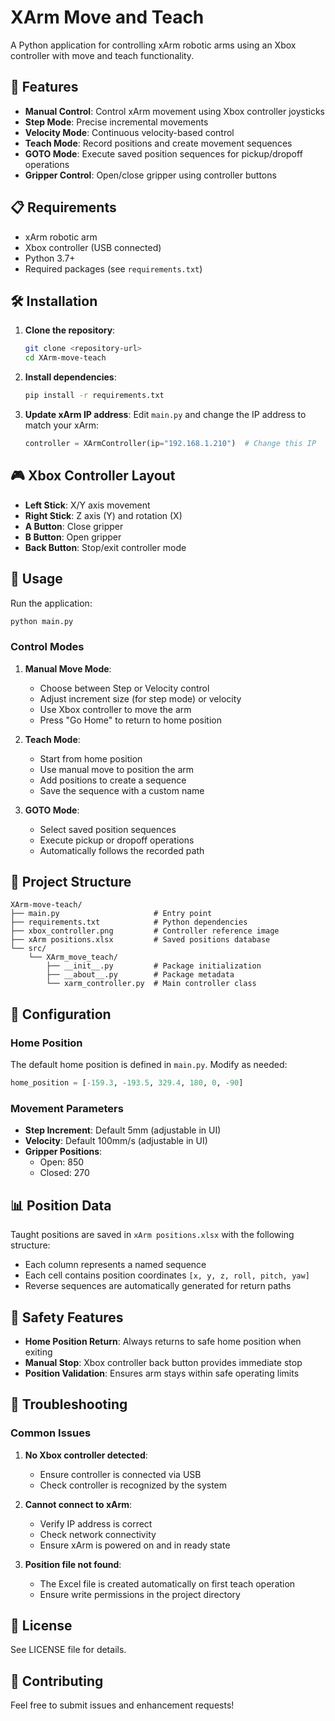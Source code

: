 # XArm Move and Teach

A Python application for controlling xArm robotic arms using an Xbox controller with move and teach functionality.

## 🚀 Features

- **Manual Control**: Control xArm movement using Xbox controller joysticks
- **Step Mode**: Precise incremental movements
- **Velocity Mode**: Continuous velocity-based control
- **Teach Mode**: Record positions and create movement sequences
- **GOTO Mode**: Execute saved position sequences for pickup/dropoff operations
- **Gripper Control**: Open/close gripper using controller buttons

## 📋 Requirements

- xArm robotic arm
- Xbox controller (USB connected)
- Python 3.7+
- Required packages (see `requirements.txt`)

## 🛠️ Installation

1. **Clone the repository**:
   ```bash
   git clone <repository-url>
   cd XArm-move-teach
   ```

2. **Install dependencies**:
   ```bash
   pip install -r requirements.txt
   ```

3. **Update xArm IP address**:
   Edit `main.py` and change the IP address to match your xArm:
   ```python
   controller = XArmController(ip="192.168.1.210")  # Change this IP
   ```

## 🎮 Xbox Controller Layout

- **Left Stick**: X/Y axis movement
- **Right Stick**: Z axis (Y) and rotation (X) 
- **A Button**: Close gripper
- **B Button**: Open gripper
- **Back Button**: Stop/exit controller mode

## 🚀 Usage

Run the application:
```bash
python main.py
```

### Control Modes

1. **Manual Move Mode**:
   - Choose between Step or Velocity control
   - Adjust increment size (for step mode) or velocity
   - Use Xbox controller to move the arm
   - Press "Go Home" to return to home position

2. **Teach Mode**:
   - Start from home position
   - Use manual move to position the arm
   - Add positions to create a sequence
   - Save the sequence with a custom name

3. **GOTO Mode**:
   - Select saved position sequences
   - Execute pickup or dropoff operations
   - Automatically follows the recorded path

## 📁 Project Structure

```
XArm-move-teach/
├── main.py                     # Entry point
├── requirements.txt            # Python dependencies
├── xbox_controller.png         # Controller reference image
├── xArm positions.xlsx         # Saved positions database
└── src/
    └── XArm_move_teach/
        ├── __init__.py         # Package initialization
        ├── __about__.py        # Package metadata
        └── xarm_controller.py  # Main controller class
```

## 🎯 Configuration

### Home Position
The default home position is defined in `main.py`. Modify as needed:
```python
home_position = [-159.3, -193.5, 329.4, 180, 0, -90]
```

### Movement Parameters
- **Step Increment**: Default 5mm (adjustable in UI)
- **Velocity**: Default 100mm/s (adjustable in UI)
- **Gripper Positions**: 
  - Open: 850
  - Closed: 270

## 📊 Position Data

Taught positions are saved in `xArm positions.xlsx` with the following structure:
- Each column represents a named sequence
- Each cell contains position coordinates `[x, y, z, roll, pitch, yaw]`
- Reverse sequences are automatically generated for return paths

## 🔧 Safety Features

- **Home Position Return**: Always returns to safe home position when exiting
- **Manual Stop**: Xbox controller back button provides immediate stop
- **Position Validation**: Ensures arm stays within safe operating limits

## 🐛 Troubleshooting

### Common Issues

1. **No Xbox controller detected**:
   - Ensure controller is connected via USB
   - Check controller is recognized by the system

2. **Cannot connect to xArm**:
   - Verify IP address is correct
   - Check network connectivity
   - Ensure xArm is powered on and in ready state

3. **Position file not found**:
   - The Excel file is created automatically on first teach operation
   - Ensure write permissions in the project directory

## 📝 License

See LICENSE file for details.

## 🤝 Contributing

Feel free to submit issues and enhancement requests!